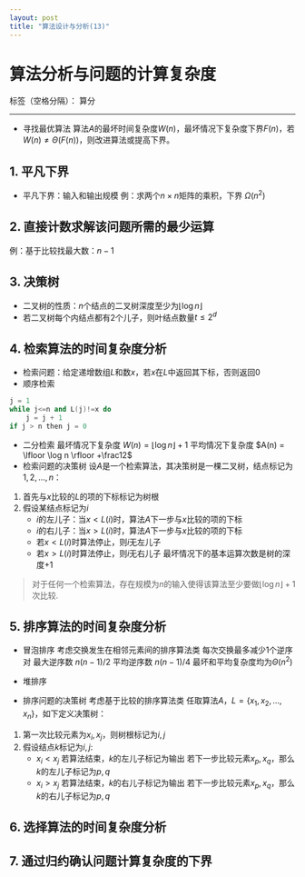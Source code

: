 ```yaml
---
layout: post
title: "算法设计与分析(13)"
---
```


# 算法分析与问题的计算复杂度

标签（空格分隔）： 算分

---

- 寻找最优算法
算法$A$的最坏时间复杂度$W(n)$，最坏情况下复杂度下界$F(n)$，若$W(n)\neq \Theta(F(n))$，则改进算法或提高下界。

## 1. 平凡下界

- 平凡下界：输入和输出规模
例：求两个$n \times n$矩阵的乘积，下界 $\Omega(n^2)$

## 2. 直接计数求解该问题所需的最少运算

例：基于比较找最大数：$n-1$

## 3. 决策树

- 二叉树的性质：$n$个结点的二叉树深度至少为$\lfloor\log n\rfloor$
- 若二叉树每个内结点都有2个儿子，则叶结点数量$t \leqslant 2^d$

## 4. 检索算法的时间复杂度分析

- 检索问题：给定递增数组$L$和数$x$，若$x$在$L$中返回其下标，否则返回0
- 顺序检索
``` cpp
j = 1
while j<=n and L(j)!=x do
    j = j + 1
if j > n then j = 0
```
- 二分检索
最坏情况下复杂度 $W(n) = \lfloor \log n \rfloor +1$
平均情况下复杂度 $A(n) = \lfloor \log n \rfloor +\frac12$
- 检索问题的决策树
设$A$是一个检索算法，其决策树是一棵二叉树，结点标记为$1,2,\ldots,n$：
1. 首先与$x$比较的$L$的项的下标标记为树根
2. 假设某结点标记为$i$
    - $i$的左儿子：当$x<L(i)$时，算法$A$下一步与$x$比较的项的下标
    - $i$的右儿子：当$x>L(i)$时，算法$A$下一步与$x$比较的项的下标
    - 若$x<L(i)$时算法停止，则$i$无左儿子
    - 若$x>L(i)$时算法停止，则$i$无右儿子
最坏情况下的基本运算次数是树的深度+1

> 对于任何一个检索算法，存在规模为$n$的输入使得该算法至少要做$\lfloor \log n \rfloor +1$次比较.

## 5. 排序算法的时间复杂度分析

- 冒泡排序
考虑交换发生在相邻元素间的排序算法类
每次交换最多减少1个逆序对
最大逆序数 $n(n-1)/2$
平均逆序数 $n(n-1)/4$
最坏和平均复杂度均为$\Theta(n^2)$

- 堆排序

- 排序问题的决策树
考虑基于比较的排序算法类
任取算法$A$，$L=\{x_1,x_2,\ldots,x_n\}$，如下定义决策树：
1. 第一次比较元素为$x_i, x_j$，则树根标记为$i,j$
2. 假设结点$k$标记为$i,j$:
    - $x_i<x_j$
    若算法结束，$k$的左儿子标记为输出
    若下一步比较元素$x_p,x_q$，那么$k$的左儿子标记为$p,q$
    - $x_i>x_j$
    若算法结束，$k$的右儿子标记为输出
    若下一步比较元素$x_p,x_q$，那么$k$的右儿子标记为$p,q$

## 6. 选择算法的时间复杂度分析

## 7. 通过归约确认问题计算复杂度的下界